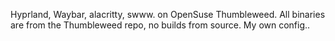 Hyprland, Waybar, alacritty, swww. on OpenSuse Thumbleweed.
All binaries are from the Thumbleweed repo, no builds from source.
My own config.. 
